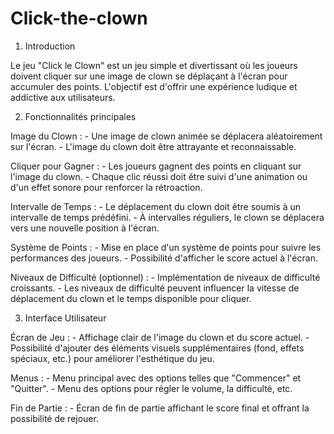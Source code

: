 # Click-the-clown

1. Introduction

Le jeu "Click le Clown" est un jeu simple et divertissant où les joueurs doivent cliquer sur une image de clown se déplaçant à l'écran pour accumuler des points. L'objectif est d'offrir une expérience ludique et addictive aux utilisateurs.

2. Fonctionnalités principales

Image du Clown : - Une image de clown animée se déplacera aléatoirement sur l'écran. - L'image du clown doit être attrayante et reconnaissable.

Cliquer pour Gagner : - Les joueurs gagnent des points en cliquant sur l'image du clown. - Chaque clic réussi doit être suivi d'une animation ou d'un effet sonore pour renforcer la rétroaction.

Intervalle de Temps : - Le déplacement du clown doit être soumis à un intervalle de temps prédéfini. - À intervalles réguliers, le clown se déplacera vers une nouvelle position à l'écran.

Système de Points : - Mise en place d'un système de points pour suivre les performances des joueurs. - Possibilité d'afficher le score actuel à l'écran.

Niveaux de Difficulté (optionnel) : - Implémentation de niveaux de difficulté croissants. - Les niveaux de difficulté peuvent influencer la vitesse de déplacement du clown et le temps disponible pour cliquer.

3. Interface Utilisateur

Écran de Jeu : - Affichage clair de l'image du clown et du score actuel. - Possibilité d'ajouter des éléments visuels supplémentaires (fond, effets spéciaux, etc.) pour améliorer l'esthétique du jeu.

Menus : - Menu principal avec des options telles que "Commencer" et "Quitter". - Menu des options pour régler le volume, la difficulté, etc.

Fin de Partie : - Écran de fin de partie affichant le score final et offrant la possibilité de rejouer.
